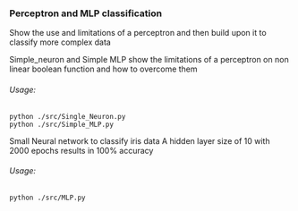 
### Perceptron and MLP classification

Show the use and limitations of a perceptron and then build upon it to classify more complex data

Simple_neuron and Simple MLP show the limitations of a perceptron on non linear boolean function and how to overcome them


###### Usage:
    python ./src/Single_Neuron.py
    python ./src/Simple_MLP.py

Small Neural network to classify iris data
A hidden layer size of 10 with 2000 epochs results in 100% accuracy

###### Usage:
    python ./src/MLP.py

